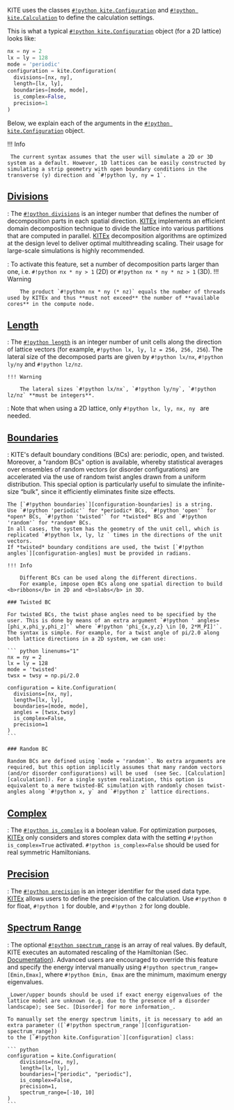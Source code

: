 KITE uses the classes [`#!python kite.Configuration`][configuration] and [`#!python kite.Calculation`][calculation] to define the calculation settings.

This is what a typical [`#!python kite.Configuration`][configuration] object (for a 2D lattice) looks like:

``` python linenums="1"
nx = ny = 2
lx = ly = 128
mode = 'periodic'
configuration = kite.Configuration(
  divisions=[nx, ny],
  length=[lx, ly],
  boundaries=[mode, mode],
  is_complex=False,
  precision=1 
)
```
Below, we explain each of the arguments in the [`#!python kite.Configuration`][configuration] object.

!!! Info

     The current syntax assumes that the user will simulate a 2D or 3D system as a default. However, 1D lattices can be easily constructed by simulating a strip geometry with open boundary conditions in the transverse (y) direction and `#!python ly, ny = 1`.

## [Divisions][configuration-divisions]
: The [`#!python divisions`][configuration-divisions] is an integer number that defines the number of decomposition parts in each spatial direction.
  [KITEx][kitex] implements an efficient domain decomposition technique to divide the lattice into various partitions that are computed in parallel.
[KITEx][kitex]  decomposition algorithms are optimized at the design level to deliver optimal multithreading scaling. Their usage for large-scale simulations is highly recommended.
  
: To activate this feature, set a number of decomposition parts larger than one, i.e. `#!python nx * ny > 1` (2D) or `#!python nx * ny * nz > 1` (3D).
    !!! Warning
    
        The product `#!python nx * ny (* nz)` equals the number of threads used by KITEx and thus **must not exceed** the number of **available cores** in the compute node.

## [Length][configuration-length]
: The [`#!python length`][configuration-length] is an integer number of unit cells along the direction of lattice vectors (for example, `#!python lx, ly, lz = 256, 256, 256`). 
  The lateral size of the decomposed parts are given by `#!python lx/nx`, `#!python ly/ny` and  `#!python lz/nz`.

    !!! Warning
    
        The lateral sizes `#!python lx/nx`, `#!python ly/ny`, `#!python lz/nz` **must be integers**.
          
: Note that when using a 2D lattice, only `#!python lx, ly, nx, ny ` are needed.

## [Boundaries][configuration-boundaries]
:  KITE's default boundary conditions (BCs) are: periodic, open, and twisted. Moreover, a "random BCs" option is available, whereby statistical averages over ensembles of random vectors (or disorder configurations) are accelerated via the use of random twist angles drawn from a uniform distribution. This special option is particularly useful to simulate the infinite-size “bulk", since it efficiently eliminates finite size effects.  


   
    
    
    The [`#!python boundaries`][configuration-boundaries] is a string. 
    Use `#!python 'periodic'` for *periodic* BCs, `#!python 'open'` for *open* BCs, `#!python 'twisted'` for *twisted* BCs and `#!python 'random'` for *random* BCs. 
    In all cases, the system has the geometry of the unit cell, which is replicated `#!python lx, ly, lz ` times in the directions of the unit vectors. 
    If *twisted* boundary conditions are used, the twist [`#!python angles`][configuration-angles] must be provided in radians.

    !!! Info

        Different BCs can be used along the different directions. 
        For example, impose open BCs along one spatial direction to build <b>ribbons</b> in 2D and <b>slabs</b> in 3D. 
 
    ### Twisted BC

    For twisted BCs, the twist phase angles need to be specified by the user. This is done by means of an extra argument `#!python ' angles=[phi_x,phi_y,phi_z]'` where `#!python 'phi_{x,y,z} \in [0, 2*M_PI]'`. The syntax is simple. For example, for a twist angle of pi/2.0 along both lattice directions in a 2D system, we can use: 
    
    ``` python linenums="1"
    nx = ny = 2
    lx = ly = 128
    mode = 'twisted'
    twsx = twsy = np.pi/2.0 
    
    configuration = kite.Configuration(
      divisions=[nx, ny],
      length=[lx, ly],
      boundaries=[mode, mode],
      angles = [twsx,twsy]
      is_complex=False,
      precision=1 
    )
    ```

    ### Random BC

    Random BCs are defined using `mode = 'random'`. No extra arguments are required, but this option implicitly assumes that many random vectors (and/or disorder configurations) will be used  (see Sec. [Calculation][calculation]). For a single system realization, this option is equivalent to a mere twisted-BC simulation with randomly chosen twist-angles along `#!python x, y` and `#!python z` lattice directions.


## [Complex][configuration-is_complex]
: The [`#!python is_complex`][configuration-is_complex] is a boolean value.
  For optimization purposes, [KITEx][kitex] only considers and stores complex data with the setting `#!python is_complex=True` activated.
  `#!python is_complex=False` should be used for real symmetric Hamiltonians.


## [Precision][configuration-precision]
: The [`#!python precision`][configuration-precision] is an integer identifier for the used data type.
  [KITEx][kitex] allows users to define the precision of the calculation.
  Use `#!python 0` for float, `#!python 1` for double, and `#!python 2` for long double.

## [Spectrum Range][configuration-spectrum_range]
: The optional [`#!python spectrum_range`][configuration-spectrum_range] is an array of real values.
  By default, KITE executes an automated rescaling of the Hamiltonian (Sec. [Documentation][documentation]).
  Advanced users are encouraged to override this feature and specify the energy interval manually using `#!python spectrum_range=[Emin,Emax]`, where `#!python Emin, Emax` are the minimum, maximum energy eigenvalues.
  

    _Lower/upper bounds should be used if exact energy eigenvalues of the lattice model are unknown (e.g. due to the presence of a disorder landscape); see Sec. [Disorder] for more information_. 

    To manually set the energy spectrum limits, it is necessary to add an extra parameter ([`#!python spectrum_range`][configuration-spectrum_range])
    to the [`#!python kite.Configuration`][configuration] class:
    
    ``` python
    configuration = kite.Configuration(
        divisions=[nx, ny],
        length=[lx, ly],
        boundaries=["periodic", "periodic"],
        is_complex=False,
        precision=1,
        spectrum_range=[-10, 10]
    )
    ```

[HDF5]: https://www.hdfgroup.org
[pybinding]: https://docs.pybinding.site/en/stable
[lattice]: https://docs.pybinding.site/en/stable/_api/pybinding.Lattice.html
[documentation]: ../documentation/optimization.md
[tightbinding]: ../documentation/tight_binding.md

[lattice-tutorial]: tb_model.md

[kitepython]: ../api/kite.md
[kitex]: ../api/kitex.md
[kitetools]: ../api/kite-tools.md

[calculation]: calculation.md
[DOS]: index.md
[conductivity]: index.md
[modifications]: index.md
[Disorder]: disorder.md 
[Examples]: examples/graphene.md

[configuration]: ../api/kite.md#configuration
[configuration-divisions]: ../api/kite.md#configuration-divisions
[configuration-length]: ../api/kite.md#configuration-length
[configuration-boundaries]: ../api/kite.md#configuration-boundaries
[configuration-is_complex]: ../api/kite.md#configuration-is_complex
[configuration-precision]: ../api/kite.md#configuration-precision
[configuration-spectrum_range]: ../api/kite.md#configuration-spectrum_range
[configuration-angles]: ../api/kite.md#configuration-angles
[configuration-custom_local]: ../api/kite.md#configuration-custom_local
[configuration-custom_local_print]: ../api/kite.md#configuration-custom_local_print
[calculation]: calculation.md
